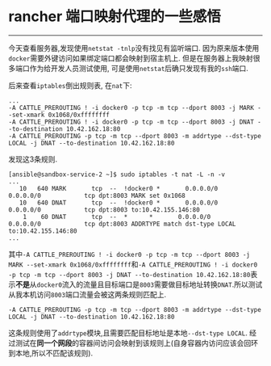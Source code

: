 # rancher 端口映射代理的一些感悟

---

今天查看服务器,发现使用`netstat -tnlp`没有找见有监听端口. 因为原来版本使用`docker`需要外键访问如果绑定端口都会映射到宿主机上. 但是在服务器上我映射很多端口作为给开发人员测试使用, 可是使用`netstat`后确只发现有我的`ssh`端口.

后来查看`iptables`倒出规则表, 在`nat`下:

```shel
...
-A CATTLE_PREROUTING ! -i docker0 -p tcp -m tcp --dport 8003 -j MARK --set-xmark 0x1068/0xffffffff
-A CATTLE_PREROUTING ! -i docker0 -p tcp -m tcp --dport 8003 -j DNAT --to-destination 10.42.162.18:80
-A CATTLE_PREROUTING -p tcp -m tcp --dport 8003 -m addrtype --dst-type LOCAL -j DNAT --to-destination 10.42.162.18:80
```
发现这3条规则.

```shell
[ansible@sandbox-service-2 ~]$ sudo iptables -t nat -L -n -v
...
   10   640 MARK       tcp  --  !docker0 *       0.0.0.0/0            0.0.0.0/0            tcp dpt:8003 MARK set 0x1068
   10   640 DNAT       tcp  --  !docker0 *       0.0.0.0/0            0.0.0.0/0            tcp dpt:8003 to:10.42.155.146:80
    1    60 DNAT       tcp  --  *      *       0.0.0.0/0            0.0.0.0/0            tcp dpt:8003 ADDRTYPE match dst-type LOCAL to:10.42.155.146:80
...
```

其中`-A CATTLE_PREROUTING ! -i docker0 -p tcp -m tcp --dport 8003 -j MARK --set-xmark 0x1068/0xffffffff`和`-A CATTLE_PREROUTING ! -i docker0 -p tcp -m tcp --dport 8003 -j DNAT --to-destination 10.42.162.18:80`表示**不是**从`docker0`流入的流量且目标端口是`8003`需要做目标地址转换`DNAT`.所以测试从我本机访问`8003`端口流量会被这两条规则匹配上.

`-A CATTLE_PREROUTING -p tcp -m tcp --dport 8003 -m addrtype --dst-type LOCAL -j DNAT --to-destination 10.42.162.18:80`

这条规则使用了`addrtype`模块,且需要匹配目标地址是本地`--dst-type LOCAL`. 经过测试在**同一个网段**的容器间访问会映射到该规则上(自身容器内访问应该会回环到本地,所以不匹配该规则).